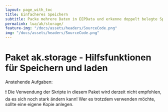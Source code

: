 ```yaml
---
layout: page_with_toc
title: Einfacheres Speichern
subtitle: Packe mehrere Daten in EEPData und erkenne doppelt belegte Speicher-IDs.
permalink: lua/ak/storage/
feature-img: "/docs/assets/headers/SourceCode.png"
img: "/docs/assets/headers/SourceCode.png"
---
```


# Paket ak.storage - Hilfsfunktionen für Speichern und laden

Anstehende Aufgaben:

❗ Die Verwendung der Skripte in diesem Paket wird derzeit nicht empfohlen, da es sich noch stark ändern kann! Wer es trotzdem verwenden möchte, sollte eine eigene Kopie anlegen.
